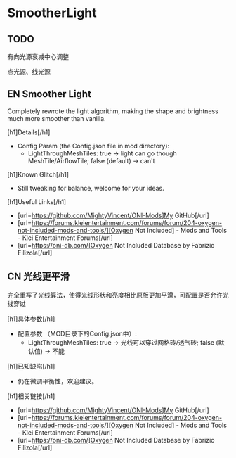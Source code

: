 # SmootherLight

## TODO

有向光源衰减中心调整

点光源、线光源

## EN Smoother Light

Completely rewrote the light algorithm, making the shape and brightness much more smoother than vanilla.

[h1]Details[/h1]

- Config Param (the Config.json file in mod directory):
    - LightThroughMeshTiles: true -> light can go though MeshTile/AirflowTile; false (default) -> can't

[h1]Known Glitch[/h1]

- Still tweaking for balance, welcome for your ideas.

[h1]Useful Links[/h1]

- [url=https://github.com/MightyVincent/ONI-Mods]My GitHub[/url]
- [url=https://forums.kleientertainment.com/forums/forum/204-oxygen-not-included-mods-and-tools/][Oxygen Not Included] - Mods and Tools - Klei Entertainment Forums[/url]
- [url=https://oni-db.com/]Oxygen Not Included Database by Fabrizio Filizola[/url]

## CN 光线更平滑

完全重写了光线算法，使得光线形状和亮度相比原版更加平滑，可配置是否允许光线穿过

[h1]具体参数[/h1]

- 配置参数 （MOD目录下的Config.json中）:
    - LightThroughMeshTiles: true -> 光线可以穿过网格砖/透气砖; false (默认值) -> 不能

[h1]已知缺陷[/h1]

- 仍在微调平衡性，欢迎建议。

[h1]相关链接[/h1]

- [url=https://github.com/MightyVincent/ONI-Mods]My GitHub[/url]
- [url=https://forums.kleientertainment.com/forums/forum/204-oxygen-not-included-mods-and-tools/][Oxygen Not Included] - Mods and Tools - Klei Entertainment Forums[/url]
- [url=https://oni-db.com/]Oxygen Not Included Database by Fabrizio Filizola[/url]
